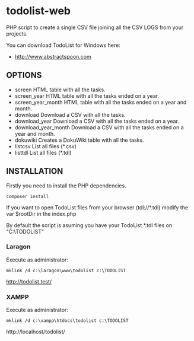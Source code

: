 # todolist-web

PHP script to create a single CSV file joining all the CSV LOGS from your projects.

You can download TodoList for Windows here:  

- http://www.abstractspoon.com


## OPTIONS

- screen               HTML table with all the tasks.
- screen_year          HTML table with all the tasks ended on a year.
- screen_year_month	   HTML table with all the tasks ended on a year and month.
- download             Download a CSV with all the tasks.
- download_year        Download a CSV with all the tasks ended on a year.
- download_year_month  Download a CSV with all the tasks ended on a year and month.
- dokuwiki             Creates a DokuWiki table with all the tasks.
- listcsv              List all files (*.csv)
- listtdl              List all files (*.tdl)


## INSTALLATION


Firstly you need to install the PHP dependencies.

```
composer install
```

If you want to open TodoList files from your browser (tdl://*.tdl) modify the var $rootDir in the index.php 

By default the script is asuming you have your TodoList *.tdl files on "C:\TODOLIST"

### Laragon

Execute as administrator:

```
mklink /d c:\laragon\www\todolist c:\TODOLIST
```

http://todolist.test/


### XAMPP

Execute as administrator:

```
mklink /d c:\xampp\htdocs\todolist c:\TODOLIST
```

http://localhost/todolist/
